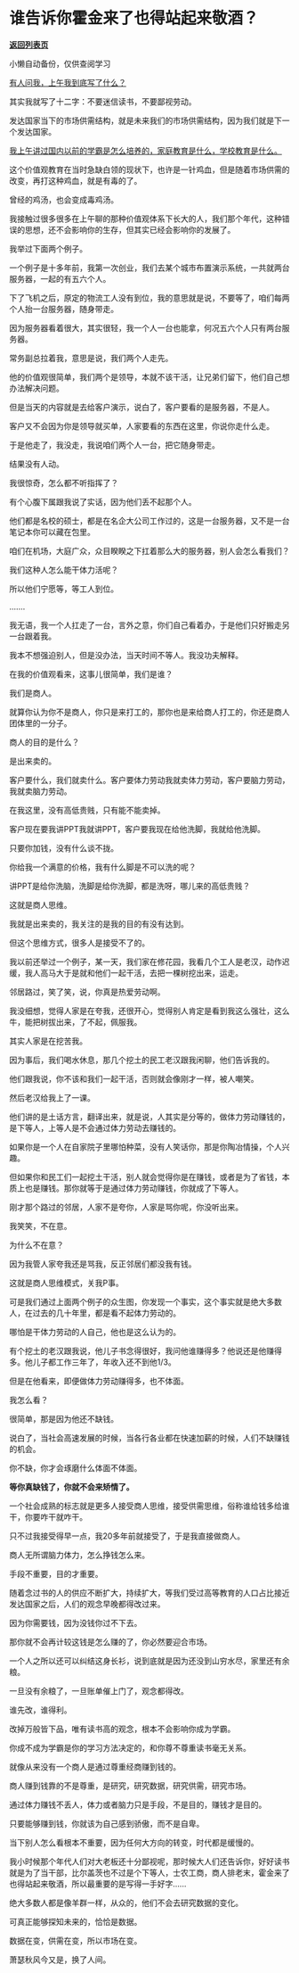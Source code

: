 # 谁告诉你霍金来了也得站起来敬酒？

[**返回列表页**](/gzh/记忆承载3)

小懒自动备份，仅供查阅学习

[有人问我，上午我到底写了什么？](http://mp.weixin.qq.com/s?__biz=MzU0MjYwNDU2Mw==&mid=2247512046&idx=1&sn=6ff658fcb1017de42cb3d3c355bb2c54&chksm=fb1ac392cc6d4a8415e54408629c4db47e047bf7de9c070b897cf46254f59a38abc16dd8ed64&scene=21#wechat_redirect)

其实我就写了十二字：不要迷信读书，不要鄙视劳动。

发达国家当下的市场供需结构，就是未来我们的市场供需结构，因为我们就是下一个发达国家。

[我上午讲过国内以前的学霸是怎么培养的，家庭教育是什么，学校教育是什么。](http://mp.weixin.qq.com/s?__biz=MzU0MjYwNDU2Mw==&mid=2247512046&idx=1&sn=6ff658fcb1017de42cb3d3c355bb2c54&chksm=fb1ac392cc6d4a8415e54408629c4db47e047bf7de9c070b897cf46254f59a38abc16dd8ed64&scene=21#wechat_redirect)

这个价值观教育在当时急缺白领的现状下，也许是一针鸡血，但是随着市场供需的改变，再打这种鸡血，就是有毒的了。  

曾经的鸡汤，也会变成毒鸡汤。  

我接触过很多很多在上午聊的那种价值观体系下长大的人，我们那个年代，这种错误的思想，还不会影响你的生存，但其实已经会影响你的发展了。  

我举过下面两个例子。  

一个例子是十多年前，我第一次创业，我们去某个城市布置演示系统，一共就两台服务器，一起的有五六个人。

下了飞机之后，原定的物流工人没有到位，我的意思就是说，不要等了，咱们每两个人抬一台服务器，随身带走。

因为服务器看着很大，其实很轻，我一个人一台也能拿，何况五六个人只有两台服务器。

常务副总拉着我，意思是说，我们两个人走先。  

他的价值观很简单，我们两个是领导，本就不该干活，让兄弟们留下，他们自己想办法解决问题。

但是当天的内容就是去给客户演示，说白了，客户要看的是服务器，不是人。  

客户又不会因为你是领导就买单，人家要看的东西在这里，你说你走什么走。  

于是他走了，我没走，我说咱们两个人一台，把它随身带走。

结果没有人动。

我很惊奇，怎么都不听指挥了？  

有个心腹下属跟我说了实话，因为他们丢不起那个人。  

他们都是名校的硕士，都是在名企大公司工作过的，这是一台服务器，又不是一台笔记本你可以藏在包里。

咱们在机场，大庭广众，众目睽睽之下扛着那么大的服务器，别人会怎么看我们？

我们这种人怎么能干体力活呢？

所以他们宁愿等，等工人到位。  

.......  

我无语，我一个人扛走了一台，言外之意，你们自己看着办，于是他们只好搬走另一台跟着我。  

我本不想强迫别人，但是没办法，当天时间不等人。我没功夫解释。  

在我的价值观看来，这事儿很简单，我们是谁？  

我们是商人。  

就算你认为你不是商人，你只是来打工的，那你也是来给商人打工的，你还是商人团体里的一分子。

商人的目的是什么？  

是出来卖的。

客户要什么，我们就卖什么。客户要体力劳动我就卖体力劳动，客户要脑力劳动，我就卖脑力劳动。  

在我这里，没有高低贵贱，只有能不能卖掉。

客户现在要我讲PPT我就讲PPT，客户要我现在给他洗脚，我就给他洗脚。  

只要你加钱，没有什么谈不拢。

你给我一个满意的价格，我有什么脚是不可以洗的呢？  

讲PPT是给你洗脑，洗脚是给你洗脚，都是洗呀，哪儿来的高低贵贱？

这就是商人思维。

我就是出来卖的，我关注的是我的目的有没有达到。

但这个思维方式，很多人是接受不了的。  

我以前还举过一个例子，某一天，我们家在修花园，我看几个工人是老汉，动作迟缓，我人高马大于是就和他们一起干活，去把一棵树挖出来，运走。  

邻居路过，笑了笑，说，你真是热爱劳动啊。  

我没细想，觉得人家是在夸我，还很开心，觉得别人肯定是看到我这么强壮，这么牛，能把树拔出来，了不起，佩服我。  

其实人家是在挖苦我。  

因为事后，我们喝水休息，那几个挖土的民工老汉跟我闲聊，他们告诉我的。  

他们跟我说，你不该和我们一起干活，否则就会像刚才一样，被人嘲笑。  

然后老汉给我上了一课。  

他们讲的是土话方言，翻译出来，就是说，人其实是分等的，做体力劳动赚钱的，是下等人，上等人是不会通过体力劳动去赚钱的。  

如果你是一个人在自家院子里哪怕种菜，没有人笑话你，那是你陶冶情操，个人兴趣。

但如果你和民工们一起挖土干活，别人就会觉得你是在赚钱，或者是为了省钱，本质上也是赚钱。那你就等于是通过体力劳动赚钱，你就成了下等人。

刚才那个路过的邻居，人家不是夸你，人家是骂你呢，你没听出来。  

我笑笑，不在意。  

为什么不在意？

因为我管人家夸我还是骂我，反正邻居们都没我有钱。

这就是商人思维模式，关我P事。  

可是我们通过上面两个例子的众生图，你发现一个事实，这个事实就是绝大多数人，在过去的几十年里，都是看不起体力劳动的。  

哪怕是干体力劳动的人自己，他也是这么认为的。

有个挖土的老汉跟我说，他儿子书念得很好，我问他谁赚得多？他说还是他赚得多。他儿子都工作三年了，年收入还不到他1/3。  

但是在他看来，即便做体力劳动赚得多，也不体面。

我怎么看？  

很简单，那是因为他还不缺钱。

说白了，当社会高速发展的时候，当各行各业都在快速加薪的时候，人们不缺赚钱的机会。  

你不缺，你才会琢磨什么体面不体面。  

 **等你真缺钱了，你就不会来矫情了。**

一个社会成熟的标志就是更多人接受商人思维，接受供需思维，俗称谁给钱多给谁干，你要咋干就咋干。  

只不过我接受得早一点，我20多年前就接受了，于是我直接做商人。

商人无所谓脑力体力，怎么挣钱怎么来。  

手段不重要，目的才重要。

随着念过书的人的供应不断扩大，持续扩大，等我们受过高等教育的人口占比接近发达国家之后，人们的观念早晚都得改过来。  

因为你需要钱，因为没钱你过不下去。

那你就不会再计较这钱是怎么赚的了，你必然要迎合市场。  

一个人之所以还可以纠结这身长衫，说到底就是因为还没到山穷水尽，家里还有余粮。  

一旦没有余粮了，一旦账单催上门了，观念都得改。  

谁先改，谁得利。

改掉万般皆下品，唯有读书高的观念，根本不会影响你成为学霸。  

你成不成为学霸是你的学习方法决定的，和你尊不尊重读书毫无关系。  

就像从来没有一个商人是通过尊重经商赚到钱的。

商人赚到钱靠的不是尊重，是研究，研究数据，研究供需，研究市场。  

通过体力赚钱不丢人，体力或者脑力只是手段，不是目的，赚钱才是目的。

只要能够赚到钱，你就该为自己感到骄傲，而不是自卑。

当下别人怎么看根本不重要，因为任何大方向的转变，时代都是缓慢的。

我小时候那个年代人们对大老板还十分鄙视呢，那时候大人们还告诉你，好好读书就是为了当干部，比尔盖茨也不过是个下等人，士农工商，商人排老末，霍金来了也得站起来敬酒，所以最重要的是写得一手好字......

绝大多数人都是像羊群一样，从众的，他们不会去研究数据的变化。

可真正能够探知未来的，恰恰是数据。  

数据在变，供需在变，所以市场在变。

萧瑟秋风今又是，换了人间。

